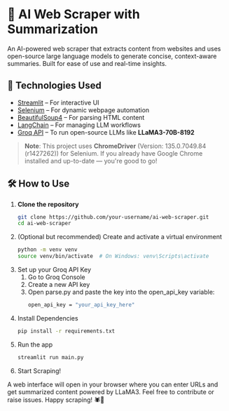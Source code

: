 # 🧠 AI Web Scraper with Summarization

An AI-powered web scraper that extracts content from websites and uses open-source large language models to generate concise, context-aware summaries. Built for ease of use and real-time insights.

## 🚀 Technologies Used

- [Streamlit](https://streamlit.io/) – For interactive UI
- [Selenium](https://www.selenium.dev/) – For dynamic webpage automation
- [BeautifulSoup4](https://www.crummy.com/software/BeautifulSoup/) – For parsing HTML content
- [LangChain](https://www.langchain.com/) – For managing LLM workflows
- [Groq API](https://console.groq.com/) – To run open-source LLMs like **LLaMA3-70B-8192**

> **Note**: This project uses **ChromeDriver** (Version: 135.0.7049.84 (r1427262)) for Selenium.
> If you already have Google Chrome installed and up-to-date — you're good to go!  

## 🛠️ How to Use

1. **Clone the repository**
   ```bash
   git clone https://github.com/your-username/ai-web-scraper.git
   cd ai-web-scraper
2. (Optional but recommended) Create and activate a virtual environment
   ```bash
   python -m venv venv
   source venv/bin/activate  # On Windows: venv\Scripts\activate
3. Set up your Groq API Key
   1. Go to Groq Console
   2. Create a new API key
   3. Open parse.py and paste the key into the open_api_key variable:
      ```bash
      open_api_key = "your_api_key_here"
4. Install Dependencies
   ```bash
   pip install -r requirements.txt
5. Run the app
   ```bash
   streamlit run main.py
6. Start Scraping!
   
A web interface will open in your browser where you can enter URLs and get summarized content powered by LLaMA3.
Feel free to contribute or raise issues. Happy scraping! 🕷️🧠
